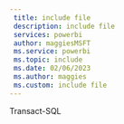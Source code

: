 ```yaml
---
 title: include file
 description: include file
 services: powerbi
 author: maggiesMSFT
 ms.service: powerbi
 ms.topic: include
 ms.date: 02/06/2023
 ms.author: maggies
 ms.custom: include file
---
```

Transact\-SQL 
